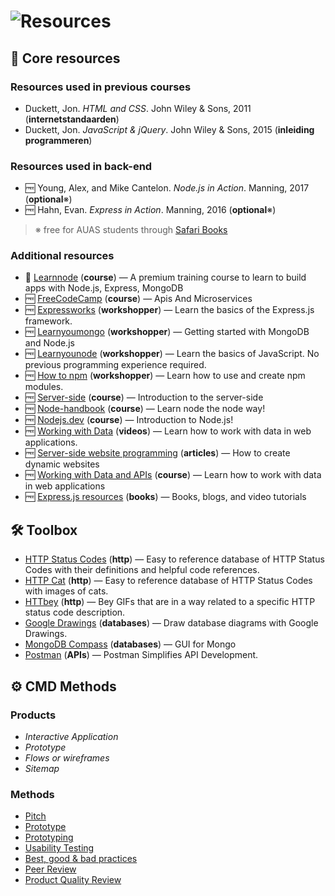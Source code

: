 # ![Resources][banner-resources]

## 📝 Core resources

### Resources used in previous courses

*   Duckett, Jon. _HTML and CSS_. John Wiley & Sons, 2011
    (**internetstandaarden**)    
*   Duckett, Jon. _JavaScript & jQuery_. John Wiley & Sons, 2015
    (**inleiding programmeren**)

### Resources used in back-end

*   🆓 Young, Alex, and Mike Cantelon.  _Node.js in Action_.  Manning, 2017
    (**optional**※)
*   🆓 Hahn, Evan.  _Express in Action_.  Manning, 2016
    (**optional**※)

> ※ free for AUAS students through [Safari Books][safari]

### Additional resources
*   💸 [Learnnode](https://learnnode.com/)
    (**course**) — A premium training course to learn to build apps with Node.js, Express, MongoDB
*   🆓 [FreeCodeCamp](https://learn.freecodecamp.org/)
    (**course**) — Apis And Microservices
*   🆓 [Expressworks](https://github.com/azat-co/expressworks)
    (**workshopper**) — Learn the basics of the Express.js framework.
*   🆓 [Learnyoumongo](https://github.com/evanlucas/learnyoumongo)
    (**workshopper**) — Getting started with MongoDB and Node.js
*   🆓 [Learnyounode](https://github.com/workshopper/learnyounode)
    (**workshopper**) — Learn the basics of JavaScript. No previous programming experience required.
*   🆓 [How to npm](https://github.com/workshopper/how-to-npm)
    (**workshopper**) — Learn how to use and create npm modules.
*   🆓 [Server-side](https://developer.mozilla.org/en-US/docs/Learn/Server-side/First_steps/Introduction)
    (**course**) — Introduction to the server-side
*   🆓 [Node-handbook](https://github.com/bcomnes/node-handbook)
    (**course**) — Learn node the node way!
*   🆓 [Nodejs.dev](https://nodejs.dev/)
    (**course**) — Introduction to Node.js!
*   🆓 [Working with Data](https://www.youtube.com/playlist?list=PLRqwX-V7Uu6YxDKpFzf_2D84p0cyk4T7X)
    (**videos**) — Learn how to work with data in web applications.
*   🆓 [Server-side website programming](https://developer.mozilla.org/en-US/docs/Learn/Server-side)
    (**articles**) — How to create dynamic websites
*   🆓 [Working with Data and APIs](https://www.youtube.com/playlist?list=PLRqwX-V7Uu6YxDKpFzf_2D84p0cyk4T7X)
    (**course**) — Learn how to work with data in web applications
*   🆓 [Express.js resources](https://expressjs.com/en/resources/books-blogs.html)
    (**books**) — Books, blogs, and video tutorials  
    

## 🛠 Toolbox
*   [HTTP Status Codes](https://httpstatuses.com/)
    (**http**) — Easy to reference database of HTTP Status Codes with their definitions and helpful code references.
*   [HTTP Cat](https://http.cat/)
    (**http**) — Easy to reference database of HTTP Status Codes with images of cats.
*   [HTTbey](https://httbey.com/)
    (**http**) — Bey GIFs that are in a way related to a specific HTTP status code description.   
*   [Google Drawings](https://docs.google.com/drawings)
    (**databases**) — Draw database diagrams with Google Drawings.
*   [MongoDB Compass](https://www.mongodb.com/products/compass)
    (**databases**) — GUI for Mongo
*   [Postman](https://www.getpostman.com/)
    (**APIs**) — Postman Simplifies API Development.

## ⚙️ CMD Methods

### Products
* _Interactive Application_
* _Prototype_
* _Flows or wireframes_
* _Sitemap_

### Methods
* [Pitch](http://www.cmdmethods.nl/cards/showroom/pitch)
* [Prototype](http://www.cmdmethods.nl/cards/stepping-stones/prototype)
* [Prototyping](http://www.cmdmethods.nl/cards/workshop/prototyping)
* [Usability Testing](http://www.cmdmethods.nl/cards/lab/usability-testing)
* [Best, good & bad practices](www.cmdmethods.nl/cards/library/best-good-and-bad-practices)
* [Peer Review](www.cmdmethods.nl/cards/showroom/peer-review)
* [Product Quality Review](http://www.cmdmethods.nl/cards/showroom/quality-review)

[safari]: http://rps.hva.nl:2048/login?url=http://proquest.safaribooksonline.com/?uicode=hva
[html-css]: https://learn.shayhowe.com/html-css/
[banner-resources]: https://cmda-bt.github.io/be-course-19-20/assets/banner-resources.svg
